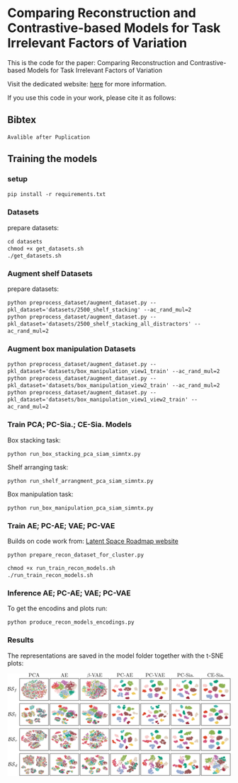 # Comparing Reconstruction and Contrastive-based Models for Task Irrelevant Factors of Variation
This is the code for the paper: Comparing Reconstruction and Contrastive-based Models for Task Irrelevant Factors of Variation

Visit the dedicated website: [here](https://XX) for more information.

If you use this code in your work, please cite it as follows:


## Bibtex

```
Avalible after Puplication
```

## Training the models

### setup

```
pip install -r requirements.txt
```

### Datasets
prepare datasets:
```
cd datasets
chmod +x get_datasets.sh
./get_datasets.sh
```

### Augment shelf Datasets
prepare datasets:
```
python preprocess_dataset/augment_dataset.py --pkl_dataset='datasets/2500_shelf_stacking' --ac_rand_mul=2
python preprocess_dataset/augment_dataset.py --pkl_dataset='datasets/2500_shelf_stacking_all_distractors' --ac_rand_mul=2
```

### Augment box manipulation Datasets
```
python preprocess_dataset/augment_dataset.py --pkl_dataset='datasets/box_manipulation_view1_train' --ac_rand_mul=2
python preprocess_dataset/augment_dataset.py --pkl_dataset='datasets/box_manipulation_view2_train' --ac_rand_mul=2
python preprocess_dataset/augment_dataset.py --pkl_dataset='datasets/box_manipulation_view1_view2_train' --ac_rand_mul=2
```



### Train PCA; PC-Sia.; CE-Sia. Models
Box stacking task:

```
python run_box_stacking_pca_siam_simntx.py
```

Shelf arranging task:
```
python run_shelf_arrangment_pca_siam_simntx.py
```

Box manipulation task:
```
python run_box_manipulation_pca_siam_simntx.py
```

### Train AE; PC-AE; VAE; PC-VAE

Builds on code work from: [Latent Space Roadmap website](https://visual-action-planning.github.io/lsr/)
```
python prepare_recon_dataset_for_cluster.py
```

```
chmod +x run_train_recon_models.sh
./run_train_recon_models.sh
```

### Inference AE; PC-AE; VAE; PC-VAE
To get the encodins and plots run:

```
python produce_recon_models_encodings.py
```


### Results

The representations are saved in the model folder together with the t-SNE plots:

![plots example](box_stacking.png)



